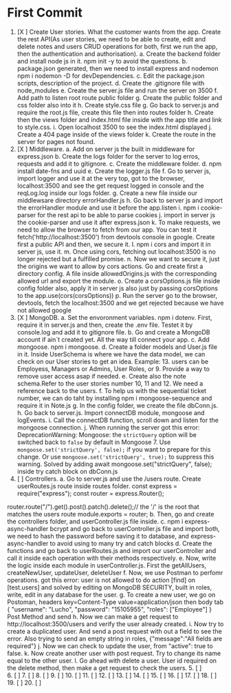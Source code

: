 # First Commit
1. [X ] Create User stories. What the customer wants from the app. Create the rest API(As user stories, we need to be able to create, edit and delete notes and users CRUD operations for both, first we run the app, then the authentication and authorisation). 
a. Create the backend folder and install node js in it. npm init -y to avoid the questions. 
b. package.json generated, then we need to install express and nodemon npm i nodemon -D for devDependencies. 
c. Edit the package.json scripts, description of the project.
d. Create the .gitignore file with node_modules
e. Create the server.js file and run the server on 3500 
f. Add path to listen root route public folder
g. Create the public folder and css folder also into it
h. Create style.css file
g. Go back to server.js and require the root.js file, create this file then into routes folder
h. Create then the views folder and index.html file inside with the app title and link to style.css. 
i. Open localhost 3500 to see the index.html displayed
j. Create a 404 page inside of the views folder
k. Create the route in the server for pages not found.
2. [X ] Middleware. 
a. Add on server js the built in middleware for express.json
b. Create the logs folder for the server to log erros, requests and add it to gitignore. 
c. Create the middleware folder.
d. npm install date-fns and uuid
e. Create the logger.js file
f. Go to server js, import logger and use it at the very top, got to the browser, localhost:3500 and see the get request logged in console and the reqLog.log inside our logs folder.
g. Create a new file inside our middlewsare directory errorHandler.js 
h. Go back to server js and import the errorHandler module and use it before the app.listen 
i. npm i cookie-parser for the rest api to be able to parse cookies
j. import in server js  the cookie-parser and use it after express.json
k. To make requests, we need to allow the browser to fetch from our app. You can test it fetch('http://localhost:3500') from devtools console in google. Create first a public API and then, we secure it.
l. npm i cors and import it in server js, use it.
m. Once using cors, fetching out localhost:3500 is no longer rejected but a fulfilled promise.
n. Now we want to secure it, just the origins we want to allow by cors actions. Go and create first a directory config. A file inside allowedOrigins.js with the corresponding allowed url and export the module.
o. Create a corsOptions.js file inside config folder also, apply it in server js also just by passing corsOptions to the app.use(cors(corsOptions))
p. Run the server go to the browser, devtools, fetch the localhost:3500 and we get rejected because we have not allowed google
3. [X ] MongoDB. 
a. Set the envoronment variables. npm i dotenv. First, require it in server.js and then, create the .env file. Testet it by console.log and add it to gitignore file.
b. Go and create a MongoDB account if ain´t created yet. All the way till connect your app.
c. Add mongoose. npm i mongoose.
d. Create a folder models and User.js file in it. Inside UserSchema is where we have the data model, we can check on our User stories to get an idea. Example: 13. users can be Employess, Managers or Admins, User Roles, or 9.  Provide a way to remove user access asap if needed. 
e. Create also the note schema.Refer to the user stories number 10, 11 and 12. We need a reference back to the users. 
f. To help us with the sequential ticket number, we can do taht by installing npm i mongoose-sequence and require it in Note.js
g. In the config folder, we create the file dbConn.js.
h. Go back to server.js. Import connectDB module, mongoose and logEvents.
i. Call the connectDB function, scroll down and listen for the mongoose connection.
j. When running the server got this error: DeprecationWarning: Mongoose: the `strictQuery` option will be switched back to `false` by default in Mongoose 7. Use `mongoose.set('strictQuery', false);` if you want to prepare for this change. Or use `mongoose.set('strictQuery', true);` to suppress this warning. Solved by adding  await mongoose.set("strictQuery", false); inside try catch block on dbConn.js
4. [ ] Controllers. 
a. Go to server.js and use the /users route. Create userRoutes.js route inside routes folder.
const express = require("express");
const router = express.Router();

router.route("/").get().post().patch().delete();// the '/' is the root that matches the users route
module.exports = router;
b. Then, go and create the controllers folder, and userController.js file inside.
c. npm i express-async-handler bcrypt and go back to userController.js file and import both, we need to hash the password before saving it to database, and express-async-handler to avoid using to many try and catch blocks
d. Create the functions and go back to userRoutes.js and import our userController and call it inside each operation with their methods respectively.
e. Now, write the logic inside each module in userController.js. First the getAllUsers, createNewUser, updateUser, deleteUser
f. Now, we use Postman to perfomr operations. got this error: user is not allowed to do action [find] on [test.users] and solved by editing on MongoDB SECURITY, built in roles, write, edit in any database for the user.
g. To create a new user, we go on Postoman, headers key=Content-Type value=application/json then body tab    {
"username": "Lucho",
"password": "15105955",
"roles": ["Employee"]
 }
 Post Method and send
 h. Now we can make a get request to http://localhost:3500/users and verify the user already created.
 i. Now try to create a duplicated user. And send a post request with out a field to see the error. Also trying to send an empty string in roles, {"message":"All fields are required"}
 j. Now we can check to update the user, from "active": true to false.
 k. Now create another user with post request. Try to change its name equal to the other user.
 l. Go ahead with delete a user. User id required on the delete method, then make a get request to check the users.
5. [ ]  
6. [ ] 
7. [ ] 
8. [ ]
9. [ ]
10. [ ]
11. [ ]
12. [ ] 
13. [ ]
14. [ ] 
15. [ ] 
16. [ ] 
17. [ ] 
18. [ ] 
19. [ ] 
20. [ ]